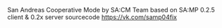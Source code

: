 San Andreas Cooperative Mode by SA:CM Team
based on SA:MP 0.2.5 client & 0.2x server sourcecode
https://vk.com/samp04fix